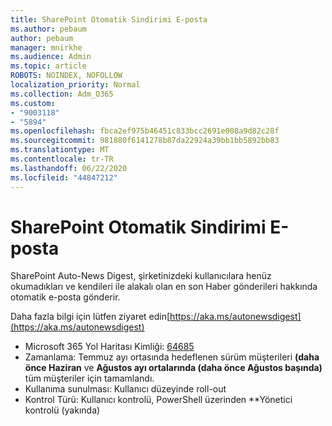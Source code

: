 ```yaml
---
title: SharePoint Otomatik Sindirimi E-posta
ms.author: pebaum
author: pebaum
manager: mnirkhe
ms.audience: Admin
ms.topic: article
ROBOTS: NOINDEX, NOFOLLOW
localization_priority: Normal
ms.collection: Adm_O365
ms.custom:
- "9003118"
- "5894"
ms.openlocfilehash: fbca2ef975b46451c833bcc2691e008a9d82c28f
ms.sourcegitcommit: 981880f6141278b87da22924a39bb1bb5892bb83
ms.translationtype: MT
ms.contentlocale: tr-TR
ms.lasthandoff: 06/22/2020
ms.locfileid: "44847212"
---
```

# <a name="sharepoint-auto-digest-email"></a>SharePoint Otomatik Sindirimi E-posta

SharePoint Auto-News Digest, şirketinizdeki kullanıcılara henüz okumadıkları ve kendileri ile alakalı olan en son Haber gönderileri hakkında otomatik e-posta gönderir.

Daha fazla bilgi için lütfen ziyaret edin[https://aka.ms/autonewsdigest](https://aka.ms/autonewsdigest)

- Microsoft 365 Yol Haritası Kimliği: [64685](https://www.microsoft.com/microsoft-365/roadmap?filters=&featureid=64685)
- Zamanlama: Temmuz ayı ortasında hedeflenen sürüm müşterileri **(daha önce Haziran** ve **Ağustos ayı ortalarında (daha önce Ağustos başında)** tüm müşteriler için tamamlandı.
- Kullanıma sunulması: Kullanıcı düzeyinde roll-out
- Kontrol Türü: Kullanıcı kontrolü, PowerShell üzerinden **Yönetici kontrolü (yakında)
